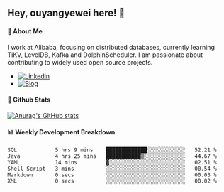 ## Hey, ouyangyewei here! :wave:

#### :rocket: About Me
I work at Alibaba, focusing on distributed databases, currently learning TiKV, LevelDB, Kafka and DolphinScheduler. I am passionate about contributing to widely used open source projects.

- [![Linkedin](https://img.shields.io/badge/LinkedIn-ouyangyewei-blue)](https://www.linkedin.com/in/ouyangyewei/)
- [![Blog](https://img.shields.io/badge/Blog-yeweiouyang-orange)](https://blog.csdn.net/yeweiouyang)

#### :star2: Github Stats
[![Anurag's GitHub stats](https://github-readme-stats.vercel.app/api?username=ouyangyewei&show_icons=true&cache_seconds=3600&theme=tokyonight)](https://github.com/anuraghazra/github-readme-stats)

#### :bar_chart: Weekly Development Breakdown
<!--START_SECTION:waka-->

```text
SQL            5 hrs 9 mins    █████████████░░░░░░░░░░░░   52.21 %
Java           4 hrs 25 mins   ███████████▒░░░░░░░░░░░░░   44.67 %
YAML           14 mins         ▓░░░░░░░░░░░░░░░░░░░░░░░░   02.51 %
Shell Script   3 mins          ░░░░░░░░░░░░░░░░░░░░░░░░░   00.54 %
Markdown       0 secs          ░░░░░░░░░░░░░░░░░░░░░░░░░   00.03 %
XML            0 secs          ░░░░░░░░░░░░░░░░░░░░░░░░░   00.02 %
```

<!--END_SECTION:waka-->
